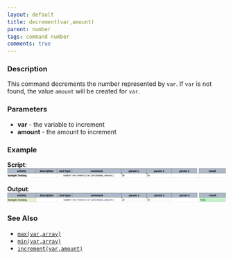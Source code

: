 ```yaml
---
layout: default
title: decrement(var,amount)
parent: number
tags: command number
comments: true
---
```



### Description
This command decrements the number represented by `var`.  If `var` is not found, the value `amount` will be created for 
`var`.


### Parameters
- **var** \- the variable to increment
- **amount** \- the amount to increment


### Example
**Script**:<br/>
![script](image/decrement_01.png)

**Output**:<br/>
![output](image/decrement_02.png)


### See Also
- [`max(var,array)`](max(var,array))
- [`min(var,array)`](min(var,array))
- [`increment(var,amount)`](increment(var,amount))

